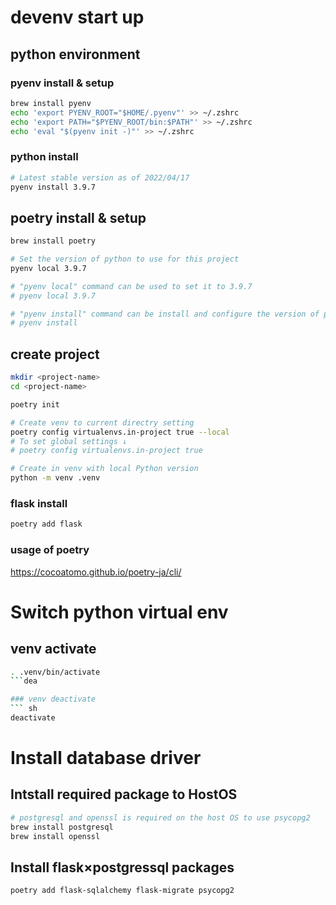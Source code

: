 # devenv start up

## python environment

### pyenv install & setup

``` sh
brew install pyenv
echo 'export PYENV_ROOT="$HOME/.pyenv"' >> ~/.zshrc
echo 'export PATH="$PYENV_ROOT/bin:$PATH"' >> ~/.zshrc
echo 'eval "$(pyenv init -)"' >> ~/.zshrc
```

### python install

``` sh
# Latest stable version as of 2022/04/17
pyenv install 3.9.7
```

## poetry install & setup

``` sh
brew install poetry

# Set the version of python to use for this project
pyenv local 3.9.7

# "pyenv local" command can be used to set it to 3.9.7
# pyenv local 3.9.7

# "pyenv install" command can be install and configure the version of python you have set up for this project
# pyenv install
```

## create project

``` sh
mkdir <project-name>
cd <project-name>

poetry init

# Create venv to current directry setting
poetry config virtualenvs.in-project true --local
# To set global settings ↓
# poetry config virtualenvs.in-project true

# Create in venv with local Python version
python -m venv .venv
```

### flask install

``` sh
poetry add flask
```

### usage of poetry
https://cocoatomo.github.io/poetry-ja/cli/


# Switch python virtual env

## venv activate
``` sh
. .venv/bin/activate
```dea

### venv deactivate
``` sh
deactivate
```

# Install database driver

## Intstall required package to HostOS

```sh
# postgresql and openssl is required on the host OS to use psycopg2
brew install postgresql
brew install openssl
```

## Install flask×postgressql packages

``` sh
poetry add flask-sqlalchemy flask-migrate psycopg2
```

